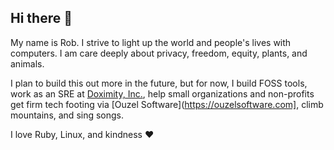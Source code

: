 ## Hi there 👋

My name is Rob. I strive to light up the world and people's lives with computers. I am care deeply about privacy, freedom, equity, plants, and animals.

I plan to build this out more in the future, but for now, I build FOSS tools, work as an SRE at [Doximity, Inc.](https://github.com/doximity), help small organizations and non-profits get firm tech footing via [Ouzel Software](https://ouzelsoftware.com], climb mountains, and sing songs.

I love Ruby, Linux, and kindness ❤️
<!--
**Mycobee/mycobee** is a ✨ _special_ ✨ repository because its `README.md` (this file) appears on your GitHub profile.

Here are some ideas to get you started:

- 🔭 I’m currently working on ...
- 🌱 I’m currently learning ...
- 👯 I’m looking to collaborate on ...
- 🤔 I’m looking for help with ...
- 💬 Ask me about ...
- 📫 How to reach me: ...
- 😄 Pronouns: ...
- ⚡ Fun fact: ...
-->
